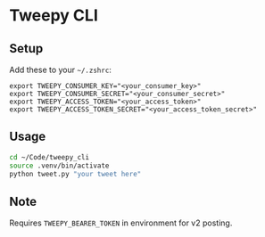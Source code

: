 # Tweepy CLI

## Setup

Add these to your `~/.zshrc`:

```
export TWEEPY_CONSUMER_KEY="<your_consumer_key>"
export TWEEPY_CONSUMER_SECRET="<your_consumer_secret>"
export TWEEPY_ACCESS_TOKEN="<your_access_token>"
export TWEEPY_ACCESS_TOKEN_SECRET="<your_access_token_secret>"
```

## Usage

```sh
cd ~/Code/tweepy_cli
source .venv/bin/activate
python tweet.py "your tweet here"
```

## Note

Requires `TWEEPY_BEARER_TOKEN` in environment for v2 posting. 